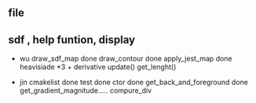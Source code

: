 

## file 
## sdf , help funtion, display



* wu
draw_sdf_map done 
draw_contour done
apply_jest_map done
heavisiade *3 + derivative
update()
get_lenght()

* jin
cmakelist done
test done 
ctor done 
get_back_and_foreground done 
get_gradient_magnitude.....
compure_div
